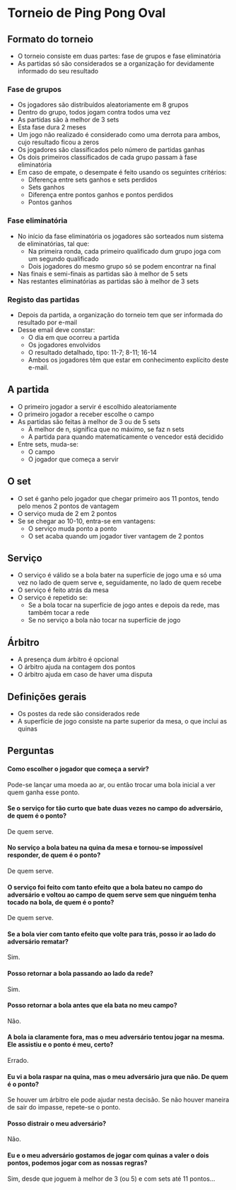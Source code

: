 # Torneio de Ping Pong Oval
## Formato do torneio
* O torneio consiste em duas partes: fase de grupos e fase eliminatória
* As partidas só são considerados se a organização for devidamente informado do seu resultado
### Fase de grupos
* Os jogadores são distribuídos aleatoriamente em 8 grupos
* Dentro do grupo, todos jogam contra todos uma vez
* As partidas são à melhor de 3 sets
* Esta fase dura 2 meses
* Um jogo não realizado é considerado como uma derrota para ambos, cujo resultado ficou a zeros
* Os jogadores são classificados pelo número de partidas ganhas
* Os dois primeiros classificados de cada grupo passam à fase eliminatória
* Em caso de empate, o desempate é feito usando os seguintes critérios:
	* Diferença entre sets ganhos e sets perdidos
	* Sets ganhos
	* Diferença entre pontos ganhos e pontos perdidos
	* Pontos ganhos
### Fase eliminatória
* No início da fase eliminatória os jogadores são sorteados num sistema de eliminatórias, tal que:
	* Na primeira ronda, cada primeiro qualificado dum grupo joga com um segundo qualificado
	* Dois jogadores do mesmo grupo só se podem encontrar na final
* Nas finais e semi-finais as partidas são à melhor de 5 sets
* Nas restantes eliminatórias as partidas são à melhor de 3 sets
### Registo das partidas
* Depois da partida, a organização do torneio tem que ser informada do resultado por e-mail
* Desse email deve constar:
	* O dia em que ocorreu a partida
	* Os jogadores envolvidos
	* O resultado detalhado, tipo: 11-7; 8-11; 16-14
	* Ambos os jogadores têm que estar em conhecimento explícito deste e-mail.

## A partida
* O primeiro jogador a servir é escolhido aleatoriamente
* O primeiro jogador a receber escolhe o campo
* As partidas são feitas à melhor de 3 ou de 5 sets
	* À melhor de n, significa que no máximo, se faz n sets
	* A partida para quando matematicamente o vencedor está decidido
* Entre sets, muda-se:
	* O campo
	* O jogador que começa a servir
## O set
* O set é ganho pelo jogador que chegar primeiro aos 11 pontos, tendo pelo menos 2 pontos de vantagem
* O serviço muda de 2 em 2 pontos
* Se se chegar ao 10-10, entra-se em vantagens:
	* O serviço muda ponto a ponto
	* O set acaba quando um jogador tiver vantagem de 2 pontos
## Serviço
* O serviço é válido se a bola bater na superfície de jogo uma e só uma vez no lado de quem serve e, seguidamente, no lado de quem recebe
* O serviço é feito atrás da mesa
* O serviço é repetido se:
	* Se a bola tocar na superfície de jogo antes e depois da rede, mas também tocar a rede
	* Se no serviço a bola não tocar na superfície de jogo
## Árbitro
* A presença dum árbitro é opcional
* O árbitro ajuda na contagem dos pontos
* O árbitro ajuda em caso de haver uma disputa
## Definições gerais
* Os postes da rede são considerados rede
* A superfície de jogo consiste na parte superior da mesa, o que inclui as quinas
## Perguntas
#### Como escolher o jogador que começa a servir?
Pode-se lançar uma moeda ao ar, ou então trocar uma bola inicial a ver quem ganha esse ponto.
#### Se o serviço for tão curto que bate duas vezes no campo do adversário, de quem é o ponto?
De quem serve.
#### No serviço a bola bateu na quina da mesa e tornou-se impossível responder, de quem é o ponto?
De quem serve.
#### O serviço foi feito com tanto efeito que a bola bateu no campo do adversário e voltou ao campo de quem serve sem que ninguém tenha tocado na bola, de quem é o ponto?
De quem serve.
#### Se a bola vier com tanto efeito que volte para trás, posso ir ao lado do adversário rematar?
Sim.
#### Posso retornar a bola passando ao lado da rede?
Sim.
#### Posso retornar a bola antes que ela bata no meu campo?
Não.
#### A bola ia claramente fora, mas o meu adversário tentou jogar na mesma. Ele assistiu e o ponto é meu, certo?
Errado.
#### Eu vi a bola raspar na quina, mas o meu adversário jura que não. De quem é o ponto?
Se houver um árbitro ele pode ajudar nesta decisão. Se não houver maneira de sair do impasse, repete-se o ponto.
#### Posso distrair o meu adversário?
Não.
#### Eu e o meu adversário gostamos de jogar com quinas a valer o dois pontos, podemos jogar com as nossas regras?
Sim, desde que joguem à melhor de 3 (ou 5) e com sets até 11 pontos...
